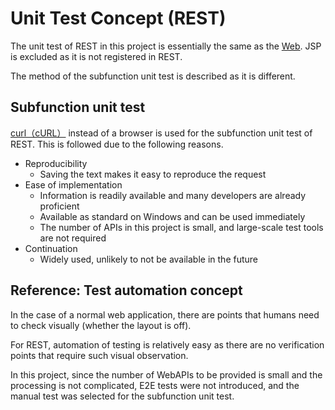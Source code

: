 # Unit Test Concept (REST)

The unit test of REST in this project is essentially the same as the [Web](./単体テストの考え方（Web）.md).
JSP is excluded as it is not registered in REST.

The method of the subfunction unit test is described as it is different.

## Subfunction unit test

[curl（cURL）](https://curl.haxx.se/) instead of a browser is used for the subfunction unit test of REST.
This is followed due to the following reasons.

- Reproducibility
  - Saving the text makes it easy to reproduce the request
- Ease of implementation
  - Information is readily available and many developers are already proficient
  - Available as standard on Windows and can be used immediately
  - The number of APIs in this project is small, and large-scale test tools are not required
- Continuation
  - Widely used, unlikely to not be available in the future


## Reference: Test automation concept

In the case of a normal web application, there are points that humans need to check visually (whether the layout is off).

For REST, automation of testing is relatively easy as there are no verification points that require such visual observation.

In this project, since the number of WebAPIs to be provided is small and the processing is not complicated, E2E tests were not introduced,
and the manual test was selected for the subfunction unit test.


